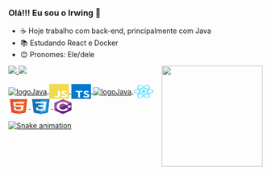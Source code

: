### Olá!!! Eu sou o Irwing 👋


- ☕ Hoje trabalho com back-end, principalmente com Java
- 📚 Estudando React e Docker
- 😊 Pronomes: Ele/dele

<img align="right" src="/capybara-encanto-encanto.gif?raw=true" width="200px" height="200">

<div align="left">
  <a href="https://github.com/irwing-moura">
  <img height="180em" src="https://github-readme-stats.vercel.app/api?username=irwing-moura&show_icons=true&theme=tokyonight&include_all_commits=true&count_private=true"/>
  <img height="180em" src="https://github-readme-stats.vercel.app/api/top-langs/?username=irwing-moura&layout=compact&langs_count=7&theme=tokyonight&exclude_repo=agora-vai"/>
</div>

   
  
<div style="display: inline_block"><br> 
  <img align="center" alt="logoJava" height="30" width="40" src="https://cdn.jsdelivr.net/gh/devicons/devicon/icons/java/java-original.svg"/>           
  <img align="center" alt="logoJs" height="30" width="40" src="https://raw.githubusercontent.com/devicons/devicon/master/icons/javascript/javascript-plain.svg"/>
  <img align="center" alt="logoTs" height="30" width="40" src="https://raw.githubusercontent.com/devicons/devicon/master/icons/typescript/typescript-plain.svg"/>
  <img align="center" alt="logoJava" height="30" width="40" src="https://cdn.jsdelivr.net/gh/devicons/devicon/icons/angularjs/angularjs-original.svg"/>  
  <img align="center" alt="logoReact" height="30" width="40" src="https://raw.githubusercontent.com/devicons/devicon/master/icons/react/react-original.svg"/>
  <img align="center" alt="logoHTML" height="30" width="40" src="https://raw.githubusercontent.com/devicons/devicon/master/icons/html5/html5-original.svg"/>
  <img align="center" alt="logoCSS" height="30" width="40" src="https://raw.githubusercontent.com/devicons/devicon/master/icons/css3/css3-original.svg"/>
  <img align="center" alt="logoCsharp" height="30" width="40" src="https://raw.githubusercontent.com/devicons/devicon/master/icons/csharp/csharp-original.svg"/>  
</div>

 
  
![Snake animation](https://github.com/irwing-moura/irwing-moura/blob/output/github-contribution-grid-snake.svg)
  

  
  
  
  
  
  
  
  
